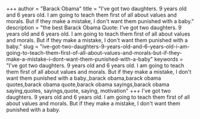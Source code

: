 +++
author = "Barack Obama"
title = "I've got two daughters. 9 years old and 6 years old. I am going to teach them first of all about values and morals. But if they make a mistake, I don't want them punished with a baby."
description = "the best Barack Obama Quote: I've got two daughters. 9 years old and 6 years old. I am going to teach them first of all about values and morals. But if they make a mistake, I don't want them punished with a baby."
slug = "ive-got-two-daughters-9-years-old-and-6-years-old-i-am-going-to-teach-them-first-of-all-about-values-and-morals-but-if-they-make-a-mistake-i-dont-want-them-punished-with-a-baby"
keywords = "I've got two daughters. 9 years old and 6 years old. I am going to teach them first of all about values and morals. But if they make a mistake, I don't want them punished with a baby.,barack obama,barack obama quotes,barack obama quote,barack obama sayings,barack obama saying,quotes, sayings,quote, saying, motivation"
+++
I've got two daughters. 9 years old and 6 years old. I am going to teach them first of all about values and morals. But if they make a mistake, I don't want them punished with a baby.
